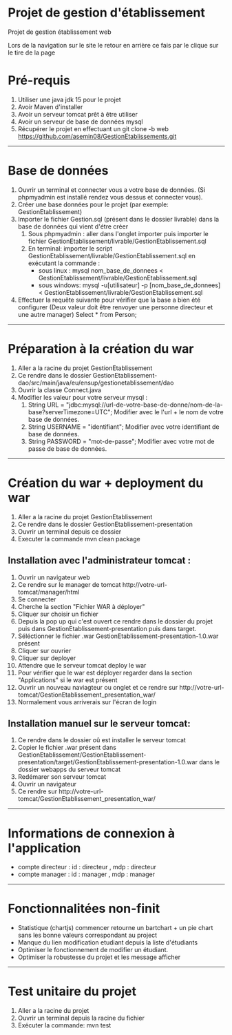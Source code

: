 # Projet de gestion d'établissement

Projet de gestion établissement web 

Lors de la navigation sur le site le retour en arrière ce fais par le clique sur le tire de la page




# Pré-requis
 1. Utiliser une java jdk 15 pour le projet
 2. Avoir Maven d'installer
 3. Avoir un serveur tomcat prêt à être utiliser 
 4. Avoir un serveur de base de données mysql
 5. Récupérer le projet en effectuant un git clone -b web https://github.com/asemin08/GestionEtablissements.git
    
---
# Base de données
    
1. Ouvrir un terminal et connecter vous a votre base de données. (Si phpmyadmin est installé rendez vous dessus et connecter vous).
2. Créer une base données pour le projet (par exemple: GestionEtablissement)
3. Importer le fichier Gestion.sql (présent dans le dossier livrable) dans la base de données qui vient d'étre créer 
      1. Sous phpmyadmin : aller dans l'onglet importer puis importer le fichier GestionEtablissement/livrable/GestionEtablissement.sql
      2. En terminal: importer le script GestionEtablissement/livrable/GestionEtablissement.sql en exécutant la commande : 
         * sous linux : mysql nom_base_de_donnees < GestionEtablissement/livrable/GestionEtablissement.sql
         * sous windows: mysql -u[utilisateur] -p [nom_base_de_donnees] < GestionEtablissement/livrable/GestionEtablissement.sql
4. Effectuer la requête suivante pour vérifier que la base a bien été configurer (Deux valeur doit être renvoyer une personne directeur et une autre manager)
         Select * from Person; 
---

# Préparation à la création du war 

1. Aller a la racine du projet GestionEtablissement
2. Ce rendre dans le dossier GestionEtablissement-dao/src/main/java/eu/ensup/gestionetablissement/dao
3. Ouvrir la classe Connect.java
4. Modifier les valeur pour votre serveur mysql : 
    1. String URL = "jdbc:mysql://url-de-votre-base-de-donne/nom-de-la-base?serverTimezone=UTC"; Modifier avec le l'url + le nom de votre base de données.
    2. String USERNAME = "identifiant"; Modifier avec votre identifiant de base de données.
    3. String PASSWORD = "mot-de-passe";  Modifier avec votre mot de passe de base de données.

---

# Création du war + deployment du war

1. Aller a la racine du projet GestionEtablissement
2. Ce rendre dans le dossier GestionEtablissement-presentation
3. Ouvrir un terminal depuis ce dossier
4. Executer la commande mvn clean package
    
    
## Installation avec l'administrateur tomcat :
1. Ouvrir un navigateur web 
2. Ce rendre sur le manager de tomcat http://votre-url-tomcat/manager/html
3. Se connecter
4. Cherche la section "Fichier WAR à déployer"
5. Cliquer sur choisir un fichier
6. Depuis la pop up qui c'est ouvert ce rendre dans le dossier du projet puis dans GestionEtablissement-presentation puis dans target. 
7. Séléctionner le fichier .war GestionEtablissement-presentation-1.0.war présent
8. Cliquer sur ouvrier
9. Cliquer sur deployer
10. Attendre que le serveur tomcat deploy le war
11. Pour vérifier que le war est déployer regarder dans la section "Applications" si le war est présent
12. Ouvrir un nouveau naviagteur ou onglet et ce rendre sur http://votre-url-tomcat/GestionEtablissement_presentation_war/
13. Normalement vous arriverais sur l'écran de login

## Installation manuel sur le serveur tomcat:
1. Ce rendre dans le dossier oû est installer le serveur tomcat
2. Copier le fichier .war présent dans GestionEtablissement/GestionEtablissement-presentation/target/GestionEtablissement-presentation-1.0.war dans le dossier webapps du serveur tomcat
3. Redémarer son serveur tomcat
4. Ouvrir un navigateur 
5. Ce rendre sur http://votre-url-tomcat/GestionEtablissement_presentation_war/
---

# Informations de connexion à l'application

* compte directeur : id : directeur , mdp : directeur 
* compte manager : id : manager , mdp : manager 
---



# Fonctionnalitées non-finit

* Statistique (chartjs) commencer retourne un bartchart + un pie chart sans les bonne valeurs correspondant au project
* Manque du lien modification etudiant depuis la liste d'étudiants
* Optimiser le fonctionnement de modifier un étudiant.
* Optimiser la robustesse du projet et les message afficher
---
# Test unitaire du projet
1. Aller a la racine du projet
2. Ouvrir un terminal depuis la racine du fichier
3. Exécuter la commande: mvn test
